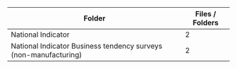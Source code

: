 | Folder                                                           |   Files / Folders |
|------------------------------------------------------------------|-------------------|
| National Indicator                                               |                 2 |
| National Indicator Business tendency surveys (non-manufacturing) |                 2 |